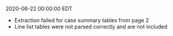 2020-06-22 00:00:00 EDT


- Extraction failed for case summary tables from page 2
- Line list tables were not parsed correctly and are not included
